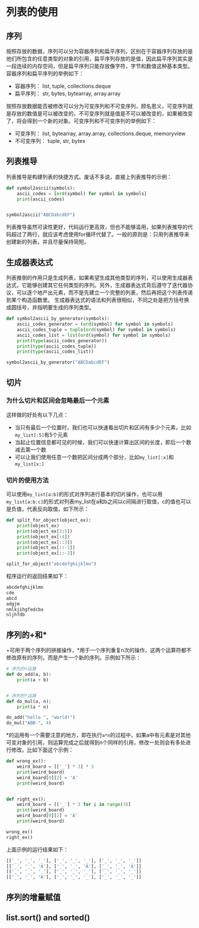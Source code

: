 # 列表的使用
## 序列
按照存放的数据，序列可以分为容器序列和扁平序列，区别在于容器序列存放的是他们所包含的任意类型的对象的引用，扁平序列存放的是值，因此扁平序列其实是一段连续的内存空间，但是扁平序列只能存放像字符，字节和数值这种基本类型。容器序列和扁平序列的举例如下：

+ 容器序列： list, tuple, collections.deque
+ 扁平序列： str, bytes, bytearray, array.array

按照存放数据能否被修改可以分为可变序列和不可变序列，顾名思义，可变序列就是存放的数值是可以被改变的，不可变序列就是值是不可以被改变的，如果被改变了，将会得到一个新的对象。可变序列和不可变序列的举例如下：

+ 可变序列： list, bytearray, array.array, collections.deque, memoryview
+ 不可变序列： tuple, str, bytes


## 列表推导
列表推导是构建列表的快捷方式。废话不多说，直接上列表推导的示例：

```Python
def symbol2ascii(symbols):
    ascii_codes = [ord(symbol) for symbol in symbols]
    print(ascii_codes)


symbol2ascii("ABCDabcdEF")
```

列表推导虽然可读性更好，代码运行更高效，但也不能够滥用，如果列表推导的代码超过了两行，就应该考虑使用for循环代替了。一般的原则是：只用列表推导来创建新的列表，并且尽量保持简短。

## 生成器表达式
列表推倒的作用只是生成列表，如果希望生成其他类型的序列，可以使用生成器表达式，它能够创建其它任何类型的序列。另外，生成器表达式背后遵守了迭代器协议，可以逐个地产出元素，而不是先建立一个完整的列表，然后再把这个列表传递到某个构造函数里。
生成器表达式的语法和列表很相似，不同之处是把方括号换成圆括号，并指明要生成的序列类型。

```Python
def symbol2ascii_by_generator(symbols):
    ascii_codes_generator = (ord(symbol) for symbol in symbols)
    ascii_codes_tuple = tuple(ord(symbol) for symbol in symbols)
    ascii_codes_list = list(ord(symbol) for symbol in symbols)
    print(type(ascii_codes_generator))
    print(type(ascii_codes_tuple))
    print(type(ascii_codes_list))

symbol2ascii_by_generator("ABCDabcdEF")
```
## 切片
### 为什么切片和区间会忽略最后一个元素
这样做的好处有以下几点：

+ 当只有最后一个位置时，我们也可以快速看出切片和区间有多少个元素，比如`my_list[:5]`有5个元素
+ 当起止位置信息都可见的时候，我们可以快速计算出区间的长度，即后一个数减去第一个数
+ 可以让我们使用任意一个数把区间分成两个部分，比如`my_list[:x]`和`my_list[x:]`

### 切片的使用方法
可以使用`my_list[a:b]`的形式对序列进行基本的切片操作，也可以用`my_list[a:b:c]`的形式对列表my_list在a和b之间以c间隔进行取值，c的值也可以是负值，代表反向取值，如下所示：

```python
def split_for_object(object_ex):
    print(object_ex)
    print(object_ex[2:5])
    print(object_ex[:4])
    print(object_ex[::3])
    print(object_ex[::-1])
    print(object_ex[::-2])

split_for_object("abcdefghijklmn")
```
程序运行的返回结果如下：

```Python
abcdefghijklmn
cde
abcd
adgjm
nmlkjihgfedcba
nljhfdb
```

## 序列的+和*

+可用于两个序列的拼接操作，*用于一个序列重复n次的操作，这两个运算符都不修改原有的序列，而是产生一个新的序列。示例如下所示：

```python
# 序列的+运算
def do_add(a, b):
    print(a + b)


# 序列的*运算
def do_mul(a, n):
    print(a * n)

do_add("hello ", "world!")
do_mul("ABB-", 4)
```

*的运用有一个需要注意的地方，即在执行`a*n`的过程中，如果a中有元素是对其他可变对象的引用，则运算完成之后就得到n个同样的引用，修改一处则会有多处进行修改。比如下面这个示例：

``` python
def wrong_ex():
    weird_board = [['_'] * 3] * 3
    print(weird_board)
    weird_board[0][2] = 'A'
    print(weird_board)


def right_ex():
    weird_board = [['_'] * 3 for i in range(3)]
    print(weird_board)
    weird_board[0][2] = 'A'
    print(weird_board)

wrong_ex()
right_ex()
```

上面示例的运行结果如下：

```python
[['_', '_', '_'], ['_', '_', '_'], ['_', '_', '_']]
[['_', '_', 'A'], ['_', '_', 'A'], ['_', '_', 'A']]
[['_', '_', '_'], ['_', '_', '_'], ['_', '_', '_']]
[['_', '_', 'A'], ['_', '_', '_'], ['_', '_', '_']]

```


## 序列的增量赋值
## list.sort() and sorted()

